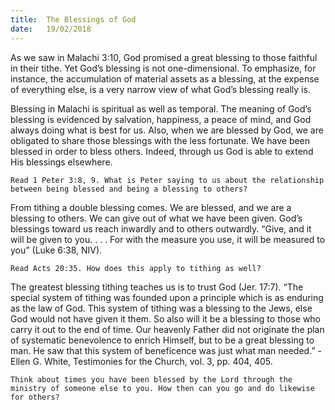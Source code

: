 ```yaml
---
title:  The Blessings of God
date:   19/02/2018
---
```


As we saw in Malachi 3:10, God promised a great blessing to those faithful in their tithe. Yet God’s blessing is not one-dimensional. To emphasize, for instance, the accumulation of material assets as a blessing, at the expense of everything else, is a very narrow view of what God’s blessing really is.

Blessing in Malachi is spiritual as well as temporal. The meaning of God’s blessing is evidenced by salvation, happiness, a peace of mind, and God always doing what is best for us. Also, when we are blessed by God, we are obligated to share those blessings with the less fortunate. We have been blessed in order to bless others. Indeed, through us God is able to extend His blessings elsewhere.

`Read 1 Peter 3:8, 9. What is Peter saying to us about the relationship between being blessed and being a blessing to others?`

From tithing a double blessing comes. We are blessed, and we are a blessing to others. We can give out of what we have been given. God’s blessings toward us reach inwardly and to others outwardly. “Give, and it will be given to you. . . . For with the measure you use, it will be measured to you” (Luke 6:38, NIV).

`Read Acts 20:35. How does this apply to tithing as well?`

The greatest blessing tithing teaches us is to trust God (Jer. 17:7). “The special system of tithing was founded upon a principle which is as enduring as the law of God. This system of tithing was a blessing to the Jews, else God would not have given it them. So also will it be a blessing to those who carry it out to the end of time. Our heavenly Father did not originate the plan of systematic benevolence to enrich Himself, but to be a great blessing to man. He saw that this system of beneficence was just what man needed.” - Ellen G. White, Testimonies for the Church, vol. 3, pp. 404, 405.

`Think about times you have been blessed by the Lord through the ministry of someone else to you. How then can you go and do likewise for others?`
